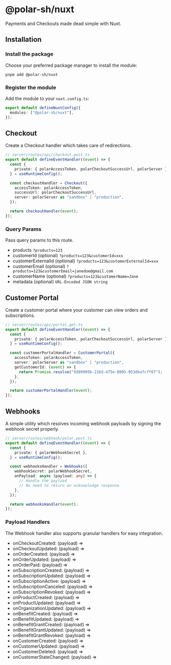 # @polar-sh/nuxt

Payments and Checkouts made dead simple with Nuxt.

## Installation

### Install the package

Choose your preferred package manager to install the module:

`pnpm add @polar-sh/nuxt`

### Register the module

Add the module to your `nuxt.config.ts`:

```typescript
export default defineNuxtConfig({
  modules: ["@polar-sh/nuxt"],
});
```

## Checkout

Create a Checkout handler which takes care of redirections.

```typescript
// server/routes/api/checkout.post.ts
export default defineEventHandler((event) => {
  const {
    private: { polarAccessToken, polarCheckoutSuccessUrl, polarServer },
  } = useRuntimeConfig();

  const checkoutHandler = Checkout({
    accessToken: polarAccessToken,
    successUrl: polarCheckoutSuccessUrl,
    server: polarServer as "sandbox" | "production",
  });

  return checkoutHandler(event);
});
```

### Query Params

Pass query params to this route.

- products `?products=123`
- customerId (optional) `?products=123&customerId=xxx`
- customerExternalId (optional) `?products=123&customerExternalId=xxx`
- customerEmail (optional) `?products=123&customerEmail=janedoe@gmail.com`
- customerName (optional) `?products=123&customerName=Jane`
- metadata (optional) `URL-Encoded JSON string`

## Customer Portal

Create a customer portal where your customer can view orders and subscriptions.

```typescript
// server/routes/api/portal.get.ts
export default defineEventHandler((event) => {
  const {
    private: { polarAccessToken, polarCheckoutSuccessUrl, polarServer },
  } = useRuntimeConfig();

  const customerPortalHandler = CustomerPortal({
    accessToken: polarAccessToken,
    server: polarServer as "sandbox" | "production",
    getCustomerId: (event) => {
      return Promise.resolve("9d89909b-216d-475e-8005-053dba7cff07");
    },
  });

  return customerPortalHandler(event);
});
```

## Webhooks

A simple utility which resolves incoming webhook payloads by signing the webhook secret properly.

```typescript
// server/routes/webhook/polar.post.ts
export default defineEventHandler((event) => {
  const {
    private: { polarWebhookSecret },
  } = useRuntimeConfig();

  const webhooksHandler = Webhooks({
    webhookSecret: polarWebhookSecret,
    onPayload: async (payload: any) => {
      // Handle the payload
      // No need to return an acknowledge response
    },
  });

  return webhooksHandler(event);
});
```

### Payload Handlers

The Webhook handler also supports granular handlers for easy integration.

- onCheckoutCreated: (payload) =>
- onCheckoutUpdated: (payload) =>
- onOrderCreated: (payload) =>
- onOrderUpdated: (payload) =>
- onOrderPaid: (payload) =>
- onSubscriptionCreated: (payload) =>
- onSubscriptionUpdated: (payload) =>
- onSubscriptionActive: (payload) =>
- onSubscriptionCanceled: (payload) =>
- onSubscriptionRevoked: (payload) =>
- onProductCreated: (payload) =>
- onProductUpdated: (payload) =>
- onOrganizationUpdated: (payload) =>
- onBenefitCreated: (payload) =>
- onBenefitUpdated: (payload) =>
- onBenefitGrantCreated: (payload) =>
- onBenefitGrantUpdated: (payload) =>
- onBenefitGrantRevoked: (payload) =>
- onCustomerCreated: (payload) =>
- onCustomerUpdated: (payload) =>
- onCustomerDeleted: (payload) =>
- onCustomerStateChanged: (payload) =>
